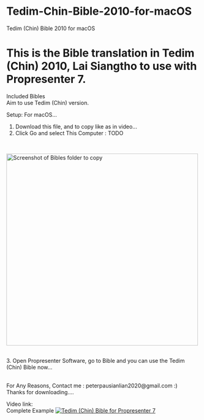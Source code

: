 # Tedim-Chin-Bible-2010-for-macOS
Tedim (Chin) Bible 2010 for macOS

<h1>This is the Bible translation in Tedim (Chin) 2010, Lai Siangtho to use with Propresenter 7. </h1>

<p>Included Bibles</br>
Aim to use Tedim (Chin) version.
</p>
<p>
Setup:
For macOS...

1. Download this file, and to copy like as in video...
2. Click Go and select This Computer : TODO  
</br>
<p align="left">
  <img src="/" width="500" alt="Screenshot of Bibles folder to copy">
</p></br>
3. Open Propresenter Software, go to Bible and you can use the Tedim (Chin) Bible now...
   </br></br></p>
For Any Reasons, Contact me : peterpausianlian2020@gmail.com :) </br> Thanks for downloading....

Video link:</br>
Complete Example
[![Tedim (Chin) Bible for Propresenter 7](https://img.youtube.com/vi/.../0.jpg)](https://www.youtube.com/watch?v= "Tedim (Chin) Bible for Propresenter 7")
